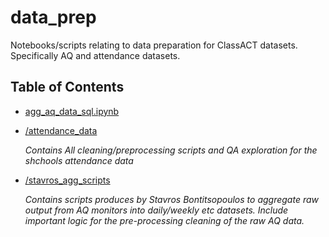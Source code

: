 # data_prep

Notebooks/scripts relating to data preparation for ClassACT datasets. Specifically AQ and attendance datasets.
    
## Table of Contents
    
* [agg_aq_data_sql.ipynb](https://github.com/yhcr-samrelins/class_act_analysis/tree/main/data_prep/agg_aq_data_sql.ipynb)

* [/attendance_data](https://github.com/yhcr-samrelins/class_act_analysis/tree/main/data_prep/attendance_data)

    *Contains All cleaning/preprocessing scripts and QA exploration for the shchools attendance data*

* [/stavros_agg_scripts](https://github.com/yhcr-samrelins/class_act_analysis/tree/main/data_prep/stavros_agg_scripts)

     *Contains scripts produces by Stavros Bontitsopoulos to aggregate raw output from AQ monitors into daily/weekly etc datasets. Include important logic for the pre-processing cleaning of the raw AQ data.*
##
